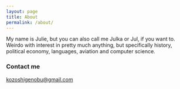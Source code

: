 ```yaml
---
layout: page
title: About
permalink: /about/
---
```

My name is Julie, but you can also call me Julka or Jul, if you want to. Weirdo with interest in pretty much anything, but specifically history, political economy, languages, aviation and computer science.

### Contact me

[kozoshigenobu@gmail.com](mailto:kozoshigenobu@gmail.com)
